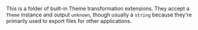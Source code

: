 This is a folder of built-in Theme transformation extensions. They accept a `Theme` instance and output `unknown`, though usually a `string` because they're primarily used to export files for other applications.
